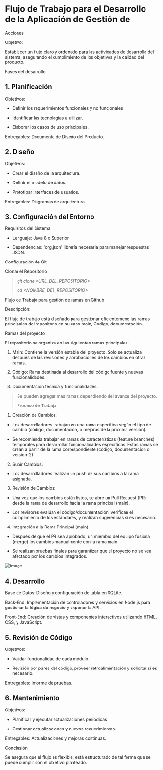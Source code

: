 # Flujo de Trabajo para el Desarrollo de la Aplicación de Gestión de
Acciones

Objetivo:

Establecer un flujo claro y ordenado para las actividades de desarrollo
del sistema, asegurando el cumplimiento de los objetivos y la calidad
del producto.

Fases del desarrollo

## 1.  Planificación

Objetivos:

-   Definir los requerimientos funcionales y no funcionales

-   Identificar las tecnologías a utilizar.

-   Elaborar los casos de uso principales.

Entregables: Documento de Diseño del Producto.

## 2.  Diseño

Objetivos:

-   Crear el diseño de la arquitectura.

-   Definir el modelo de datos.

-   Prototipar interfaces de usuarios.

Entregables: Diagramas de arquitectura

## 3.  Configuración del Entorno

Requisitos del Sistema

-   Lenguaje: Java 8 o Superior

-   Dependencias: 'org,json' librería necesaria para manejar respuestas
    JSON.

Configuración de Git

Clonar el Repositorio

> *git clone \<URL_DEL_REPOSITORIO\>*
>
> *cd \<NOMBRE_DEL_REPOSITORIO\>*

Flujo de Trabajo para gestión de ramas en Github

Descripción:

El flujo de trabajo está diseñado para gestionar eficientemene las ramas
principales del repositorio en su caso main, Codigo, documentación.

Ramas del proyecto

El repositorio se organiza en las siguientes ramas principales:

1.  Main: Contiene la versión estable del proyecto. Solo se actualiza
    después de las revisiones y aprobaciones de los cambios en otras
    ramas.

2.  Código: Rama destinada al desarrollo del código fuente y nuevas
    funcionalidades.

3.  Documentación técnica y funcionalidades.

> Se pueden agregar mas ramas dependiendo del avance del proyecto.
>
> Proceso de Trabajo

1.  Creación de Cambios:

-   Los desarrolladores trabajan en una rama específica según el tipo de
    cambio (código, documentación, o mejoras de la próxima versión).

-   Se recomienda trabajar en ramas de características (feature
    branches) temporales para desarrollar funcionalidades específicas.
    Estas ramas se crean a partir de la rama correspondiente (codigo,
    documentacion o version-2).

2.  Subir Cambios:

-   Los desarrolladores realizan un push de sus cambios a la rama
    asignada.

3.  Revisión de Cambios:

-   Una vez que los cambios están listos, se abre un Pull Request (PR)
    desde la rama de desarrollo hacia la rama principal (main).

-   Los revisores evalúan el código/documentación, verifican el
    cumplimiento de los estándares, y realizan sugerencias si es
    necesario.

4.  Integración a la Rama Principal (main):

-   Después de que el PR sea aprobado, un miembro del equipo fusiona
    (merge) los cambios manualmente con la rama main.

-   Se realizan pruebas finales para garantizar que el proyecto no se
    vea afectado por los cambios integrados.

![image](https://github.com/user-attachments/assets/c6767558-9dd9-41fb-9d93-f2660feb8468)


## 4.  Desarrollo

Base de Datos: Diseño y configuración de tabla en SQLite.

Back-End: Implementación de controladores y servicios en Node.js para
gestionar la lógica de negocio y exponer la API.

Front-End: Creación de vistas y componentes interactivos utilizando
HTML, CSS, y JavaScript.

## 5.  Revisión de Código

Objetivos:

-   Validar funcionalidad de cada módulo.

-   Revisión por pares del código, proveer retroalimentación y solicitar
    si es necesario.

Entregables: Informe de pruebas.

##  6.  Mantenimiento

Objetivos:

-   Planificar y ejecutar actualizaciones periódicas

-   Gestionar actualizaciones y nuevos requerimientos.

Entregables: Actualizaciones y mejoras continuas.

Conclusión

Se asegura que el flujo es flexible, está estructurado de tal forma que
se puede cumplir con el objetivo planteado.
